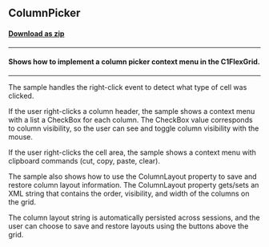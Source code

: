 ## ColumnPicker
#### [Download as zip](https://grapecity.github.io/DownGit/#/home?url=https://github.com/GrapeCity/ComponentOne-WPF-Samples/tree/master/NET_4.6.2/C1.WPF.FlexGrid/CS/ColumnPicker)
____
#### Shows how to implement a column picker context menu in the C1FlexGrid.
____
The sample handles the right-click event to detect what type of cell was
clicked.

If the user right-clicks a column header, the sample shows a context menu
with a list a CheckBox for each column. The CheckBox value corresponds to 
column visibility, so the user can see and toggle column visibility with
the mouse.

If the user right-clicks the cell area, the sample shows a context menu
with clipboard commands (cut, copy, paste, clear).

The sample also shows how to use the ColumnLayout property to save and
restore column layout information. The ColumnLayout property gets/sets 
an XML string that contains the order, visibility, and width of the 
columns on the grid.

The column layout string is automatically persisted across sessions, and
the user can choose to save and restore layouts using the buttons above
the grid.
